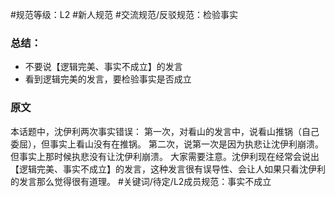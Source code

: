 #规范等级：L2 
#新人规范
#交流规范/反驳规范：检验事实
### 总结：
- 不要说【逻辑完美、事实不成立】的发言
- 看到逻辑完美的发言，要检验事实是否成立
### 原文
本话题中，沈伊利两次事实错误： 第一次，对看山的发言中，说看山推锅（自己委屈），但事实上看山没有在推锅。 第二次，说第一次是因为执悲让沈伊利崩溃。但事实上那时候执悲没有让沈伊利崩溃。 大家需要注意。沈伊利现在经常会说出【逻辑完美、事实不成立】的发言，这种发言很有误导性、会让人如果只看沈伊利的发言那么觉得很有道理。 #关键词/待定/L2成员规范：事实不成立